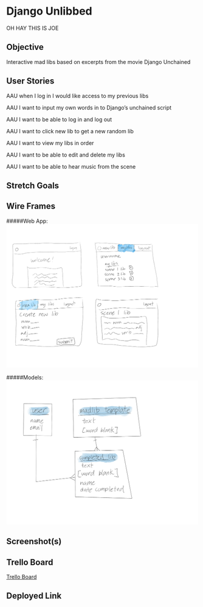 # Django Unlibbed

OH HAY THIS IS JOE

## Objective

Interactive mad libs based on excerpts from the movie
Django Unchained

## User Stories

AAU when I log in I would like access to my previous libs

AAU I want to input my own words in to Django’s unchained script

AAU I want to be able to log in and log out

AAU I want to click new lib to get a new random lib

AAU I want to view my libs in order

AAU I want to be able to edit and delete my libs

AAU I want to be able to hear music from the scene

## Stretch Goals

## Wire Frames

#####Web App:
![](Project3Wireframe1.png)

#####Models:
![](Project3Wireframe2.png)

## Screenshot(s)

## Trello Board

[Trello Board](https://trello.com/b/pGK9J44a/pythonistas-unchained-django-unlibbed)

## Deployed Link
